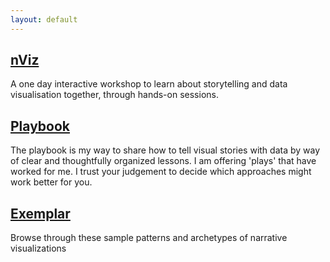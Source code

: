 ```yaml
---
layout: default
---
```

## [nViz](/nviz)
		
A one day interactive workshop to learn about storytelling and data visualisation together, through hands-on sessions. 

## [Playbook](/playbook)

The playbook is my way to share how to tell visual stories with data by way of clear and thoughtfully organized lessons. I am offering 'plays' that have worked for me. I trust your judgement to decide which approaches might work better for you.  

## [Exemplar](/exemplar)

Browse through these sample patterns and archetypes of narrative visualizations